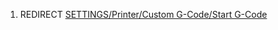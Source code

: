 1.  REDIRECT [SETTINGS/Printer/Custom G-Code/Start
    G-Code](SETTINGS/Printer/Custom_G-Code/Start_G-Code "wikilink")
